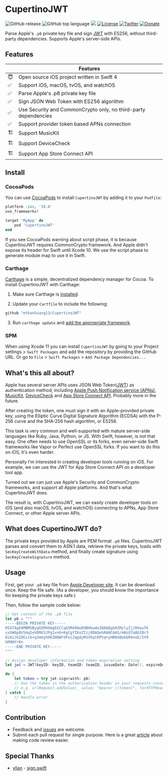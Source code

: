 # CupertinoJWT

![GitHub release](https://img.shields.io/github/release/ethanhuang13/CupertinoJWT.svg)
![GitHub top language](https://img.shields.io/github/languages/top/ethanhuang13/CupertinoJWT.svg)
![](https://img.shields.io/badge/Platforms-iOS%2010.0%2B%20%7C%20macOS%2010.12%2B%20%7C%20%20tvOS%2010.0%2B%20%7C%20watchOS%203.0%2B-lightgrey.svg)
[![License](https://img.shields.io/github/license/ethanhuang13/CupertinoJWT.svg)](https://github.com/ethanhuang13/knil/blob/master/LICENSE)
[![Twitter](https://img.shields.io/badge/Twitter-%40ethanhuang13-blue.svg)](https://twitter.com/ethanhuang13)
[![Donate](https://img.shields.io/badge/Donate-PayPal-green.svg)](https://paypal.me/ethanhuang13)

Parse Apple's `.p8` private key file and sign [JWT](https://jwt.io) with ES256, without third-party dependencies. Supports Apple's server-side APIs.

## Features

| | Features |
| --- | --- |
| 😇 | Open source iOS project written in Swift 4 |
| ✅ | Support iOS, macOS, tvOS, and watchOS |
| ✅ | Parse Apple's .p8 private key file |
| ✅ | Sign JSON Web Token with ES256 algorithm |
| ✅ | Use Security and CommonCrypto only, no third-party dependencies |
| ✅ | Support provider token based APNs connection |
| 🏗 | Support MusicKit |
| 🏗 | Support DeviceCheck |
| 🏗 | Support App Store Connect API |

## Install

### CocoaPods

You can use [CocoaPods](http://cocoapods.org/) to install `CupertinoJWT` by adding it to your `Podfile`:

```ruby
platform :ios, '10.0'
use_frameworks!

target 'MyApp' do
    pod 'CupertinoJWT'
end
```

If you see CocoaPods warning about script phase, it is because CupertinoJWT requires CommonCrypto framework. And Apple didn't expose its header for Swift until Xcode 10. We use the script phase to generate module map to use it in Swift.

### Carthage

[Carthage][] is a simple, decentralized dependency manager for Cocoa. To install CupertinoJWT with Carthage:

 1. Make sure Carthage is [installed][Carthage Installation].

 2. Update your `Cartfile` to include the following:

```ruby
github "ethanhuang13/CupertinoJWT"
```

 3. Run `carthage update` and [add the appropriate framework][Carthage Usage].

[Carthage]: https://github.com/Carthage/Carthage
[Carthage Installation]: https://github.com/Carthage/Carthage#installing-carthage
[Carthage Usage]: https://github.com/Carthage/Carthage#adding-frameworks-to-an-application

### SPM

When using Xcode 11 you can install `CupertinoJWT` by going to your Project settings > `Swift Packages` and add the repository by providing the GitHub URL. Or go to `File` > `Swift Packages` > `Add Package Dependencies...`

## What's this all about?

Apple has several server APIs uses JSON Web Token([JWT](https://jwt.io)) as authentication method, including [Apple Push Notification service (APNs)](https://developer.apple.com/library/archive/documentation/NetworkingInternet/Conceptual/RemoteNotificationsPG/CommunicatingwithAPNs.html#//apple_ref/doc/uid/TP40008194-CH11-SW1), [MusicKit](https://help.apple.com/developer-account/#/devce5522674), [DeviceCheck](https://help.apple.com/developer-account/#/devc3cc013b7) and [App Store Connect API](https://developer.apple.com/videos/play/wwdc2018/303/). Probably more in the future.

After creating the token, one must sign it with an Apple-provided private key, using the Elliptic Curve Digital Signature Algorithm (ECDSA) with the P-256 curve and the SHA-256 hash algorithm, or ES256.

This task is very common and well-supported with mature server-side languages like Ruby, Java, Python, or JS. With Swift, however, is not that easy. One often needs to use OpenSSL or its forks, even server-side Swift frameworks like Vapor or Perfect use OpenSSL forks. If you want to do this on iOS, it's even harder.

Personally I'm interested in creating developer tools running on iOS. For example, we can use the JWT for App Store Connect API on a developer tool app.

Turned out we can just use Apple's Security and CommonCrypto frameworks, and support all Apple platforms. And that's what CupertinoJWT does.

The result is, with CupertinoJWT, we can easily create developer tools on iOS (and also macOS, tvOS, and watchOS) connecting to APNs, App Store Connect, or other Apple server APIs.

## What does CupertinoJWT do?

The private keys provided by Apple are PEM format `.p8` files. CupertinoJWT parses and convert them to ASN.1 data, retrieve the private keys, loads with `SecKeyCreateWithData` method, and finally create signature using `SecKeyCreateSignature` method.

## Usage

First, get your `.p8` key file from [Apple Developer site](https://developer.apple.com/account/ios/authkey/). It can be download once. Keep the file safe. (As a developer, you should know the importance for keeping the private keys safe.)

Then, follow the sample code below:

```swift
// Get content of the .p8 file
let p8 = """
-----BEGIN PRIVATE KEY-----
MIGTAgEAMBMGByqGSM49AgEGCCqGSM49AwEHBHkwdwIBAQQgGH2MylyZjjRdauTk
xxXW6p8VSHqIeVRRKSJPg1xn6+KgCgYIKoZIzj0DAQehRANCAAS/mNzQ7aBbIBr3
DiHiJGIDEzi6+q3mmyhH6ZWQWFdFei2qgdyM1V6qtRPVq+yHBNSBebbR4noE/IYO
hMdWYrKn
-----END PRIVATE KEY-----
"""

// Assign developer information and token expiration setting
let jwt = JWT(keyID: keyID, teamID: teamID, issueDate: Date(), expireDuration: 60 * 60)

do {
    let token = try jwt.sign(with: p8)
    // Use the token in the authorization header in your requests connecting to Apple’s API server.
    // e.g. urlRequest.addValue(_ value: "bearer \(token)", forHTTPHeaderField field: "authorization")
} catch {
    // Handle error
}
```

## Contribution

- Feedback and [issues](https://github.com/ethanhuang13/CupertinoJWT/issues/new) are welcome.
- Submit each pull request for single purpose. Here is a great [article](http://sergeyzhuk.me/2018/12/29/code_review/) about making code review easier.

## Special Thanks

- [yllan](https://github.com/yllan) - [sign.swift](https://gist.github.com/yllan/413ae0d4b17dd6b47383e6a46da55cdd)
